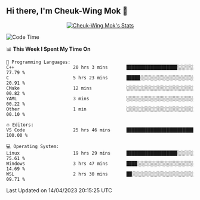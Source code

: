 ## Hi there, I'm Cheuk-Wing Mok 👋

<!--
**mozro0327/mozro0327** is a ✨ _special_ ✨ repository because its `README.md` (this file) appears on your GitHub profile.

Here are some ideas to get you started:

- 🔭 I’m currently working on ...
- 🌱 I’m currently learning ...
- 👯 I’m looking to collaborate on ...
- 🤔 I’m looking for help with ...
- 💬 Ask me about ...
- 📫 How to reach me: ...
- 😄 Pronouns: ...
- ⚡ Fun fact: ...
-->

<p align="center">
  <a href="https://github.com/mozro0327" class="rich-diff-level-one">
    <img src="https://github-readme-stats.vercel.app/api?username=mozro0327&title_color=333&text_color=777" alt="Cheuk-Wing Mok's Stats" >
    <!-- &hide=issues
    <img src="https://github-readme-stats.vercel.app/api?username=mozro0327&hide=issues&title_color=333&text_color=777" alt="Cheuk-Wing Mok's Stats" >
    -->
  </a>
</p>

<!--START_SECTION:waka-->
![Code Time](http://img.shields.io/badge/Code%20Time-1%2C397%20hrs%2018%20mins-blue)

📊 **This Week I Spent My Time On** 

```text
💬 Programming Languages: 
C++                      20 hrs 3 mins       ███████████████████░░░░░░   77.79 % 
C                        5 hrs 23 mins       █████░░░░░░░░░░░░░░░░░░░░   20.91 % 
CMake                    12 mins             ░░░░░░░░░░░░░░░░░░░░░░░░░   00.82 % 
YAML                     3 mins              ░░░░░░░░░░░░░░░░░░░░░░░░░   00.22 % 
Other                    1 min               ░░░░░░░░░░░░░░░░░░░░░░░░░   00.10 % 

🔥 Editors: 
VS Code                  25 hrs 46 mins      █████████████████████████   100.00 % 

💻 Operating System: 
Linux                    19 hrs 29 mins      ███████████████████░░░░░░   75.61 % 
Windows                  3 hrs 47 mins       ████░░░░░░░░░░░░░░░░░░░░░   14.69 % 
WSL                      2 hrs 30 mins       ██░░░░░░░░░░░░░░░░░░░░░░░   09.71 % 
```


 Last Updated on 14/04/2023 20:15:25 UTC
<!--END_SECTION:waka-->
